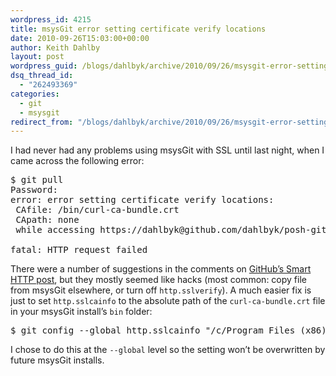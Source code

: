 ```yaml
---
wordpress_id: 4215
title: msysGit error setting certificate verify locations
date: 2010-09-26T15:03:00+00:00
author: Keith Dahlby
layout: post
wordpress_guid: /blogs/dahlbyk/archive/2010/09/26/msysgit-error-setting-certificate-verify-locations.aspx
dsq_thread_id:
  - "262493369"
categories:
  - git
  - msysgit
redirect_from: "/blogs/dahlbyk/archive/2010/09/26/msysgit-error-setting-certificate-verify-locations.aspx/"
---
```

I had never had any problems using msysGit with SSL until last night, when I came across the following error:

<pre>$ git pull
Password:
error: error setting certificate verify locations:
 CAfile: /bin/curl-ca-bundle.crt
 CApath: none
 while accessing https://dahlbyk@github.com/dahlbyk/posh-git.git/info/refs

fatal: HTTP request failed</pre>

There were a number of suggestions in the comments on [GitHub&#8217;s Smart HTTP post](https://github.com/blog/642-smart-http-support "Smart HTTP Support - GitHub"), but they mostly seemed like hacks (most common: copy file from msysGit elsewhere, or turn off `http.sslverify`). A much easier fix is just to set `http.sslcainfo` to the absolute path of the `curl-ca-bundle.crt` file in your msysGit install&#8217;s `bin` folder:

<pre>$ git config --global http.sslcainfo "/c/Program Files (x86)/Git/bin/curl-ca-bundle.crt"</pre>

I chose to do this at the `--global` level so the setting won&#8217;t be overwritten by future msysGit installs.
